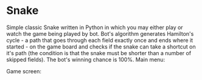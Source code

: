 # Snake
Simple classic Snake written in Python in which you may either play or watch the game being played by bot.
Bot's algorithm generates Hamilton's cycle - a path that goes through each field exactly once and ends where it started - on the game board and checks if the snake can take a shortcut on it's path (the condition is that the snake must be shorter than a number of skipped fields). The bot's winning chance is 100%.
Main menu:

Game screen:
